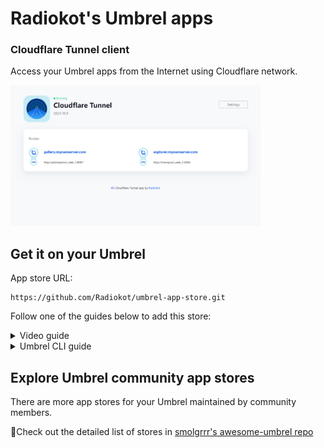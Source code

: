 # Radiokot's Umbrel apps

### Cloudflare Tunnel client
Access your Umbrel apps from the Internet using Cloudflare network.

<img src="https://raw.githubusercontent.com/Radiokot/umbrel-cloudflared/0f377f08ac8380ec5cd2e51702874841b465fefa/repository-assets/screen-1.png" width=400 />

## Get it on your Umbrel

App store URL:
```
https://github.com/Radiokot/umbrel-app-store.git
```

Follow one of the guides below to add this store:

<details>
  <summary>Video guide</summary>
  <br>  
  To add this store to your Umbrel, follow the steps shown in this demo using the store URL from above:
  
  
  https://user-images.githubusercontent.com/10330103/197889452-e5cd7e96-3233-4a09-b475-94b754adc7a3.mp4

</details>

<details>
  <summary>Umbrel CLI guide</summary>
  <br>
  You can use the Umbrel CLI as described below:

  To add an app store:
  ```bash
  sudo ~/umbrel/scripts/repo add https://github.com/Radiokot/umbrel-app-store.git
  
  sudo ~/umbrel/scripts/repo update
  ```
  
  To install an app from the app store
  ```bash
  sudo ~/umbrel/scripts/app install app-name
  ```
  
  To remove an app store:
  ```bash
  sudo ~/umbrel/scripts/repo remove https://github.com/Radiokot/umbrel-app-store.git
  ```
</details>

## Explore Umbrel community app stores
There are more app stores for your Umbrel maintained by community members. 

💎Check out the detailed list of stores in [smolgrrr's awesome-umbrel repo](https://github.com/smolgrrr/awesome-umbrel#community-appstores)
